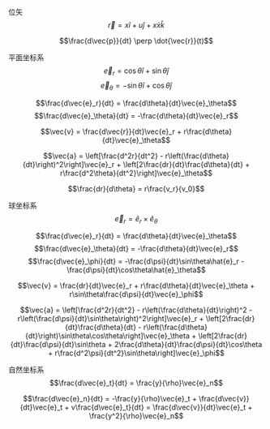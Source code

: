 位矢 
$$\vec{r} = x\hat{i} + u\hat{j} + x\dot{x}\hat{k}$$
  
$$\frac{d\vec{p}}{dt} \perp \dot{\vec{r}}(t)$$

平面坐标系 
$$\vec{e}_r = \cos\theta\hat{i} + \sin\theta\hat{j}$$ 
$$\vec{e}_\theta = -\sin\theta\hat{i} + \cos\theta\hat{j}$$

$$\frac{d\vec{e}_r}{dt} = \frac{d\theta}{dt}\vec{e}_\theta$$ 
$$\frac{d\vec{e}_\theta}{dt} = -\frac{d\theta}{dt}\vec{e}_r$$

$$\vec{v} = \frac{d\vec{r}}{dt}\vec{e}_r + r\frac{d\theta}{dt}\vec{e}_\theta$$

$$\vec{a} = \left[\frac{d^2r}{dt^2} - r\left(\frac{d\theta}{dt}\right)^2\right]\vec{e}_r + \left[2\frac{dr}{dt}\frac{d\theta}{dt} + r\frac{d^2\theta}{dt^2}\right]\vec{e}_\theta$$

$$\frac{dr}{d\theta} = r\frac{v_r}{v_0}$$

球坐标系 
$$\vec{e}_r = \hat{e}_r \times \hat{e}_\theta$$

$$\frac{d\vec{e}_r}{dt} = \frac{d\theta}{dt}\vec{e}_\theta$$ 
$$\frac{d\vec{e}_\theta}{dt} = -\frac{d\theta}{dt}\vec{e}_r$$ 
$$\frac{d\vec{e}_\phi}{dt} = -\frac{d\psi}{dt}\sin\theta\hat{e}_r - \frac{d\psi}{dt}\cos\theta\hat{e}_\theta$$

$$\vec{v} = \frac{dr}{dt}\vec{e}_r + r\frac{d\theta}{dt}\vec{e}_\theta + r\sin\theta\frac{d\psi}{dt}\vec{e}_\phi$$

$$\vec{a} = \left[\frac{d^2r}{dt^2} - r\left(\frac{d\theta}{dt}\right)^2 - r\left(\frac{d\psi}{dt}\sin\theta\right)^2\right]\vec{e}_r + \left[2\frac{dr}{dt}\frac{d\theta}{dt} - r\left(\frac{d\theta}{dt}\right)\sin\theta\cos\theta\right]\vec{e}_\theta + \left[2\frac{dr}{dt}\frac{d\psi}{dt}\sin\theta + 2\frac{d\theta}{dt}\frac{d\psi}{dt}\cos\theta + r\frac{d^2\psi}{dt^2}\sin\theta\right]\vec{e}_\phi$$

自然坐标系 
$$\frac{d\vec{e}_t}{dt} = \frac{y}{\rho}\vec{e}_n$$

$$\frac{d\vec{e}_n}{dt} = -\frac{y}{\rho}\vec{e}_t + \frac{d\vec{v}}{dt}\vec{e}_t + v\frac{d\vec{e}_t}{dt} = \frac{d\vec{v}}{dt}\vec{e}_t + \frac{y^2}{\rho}\vec{e}_n$$